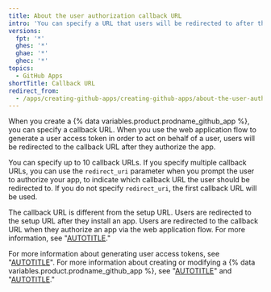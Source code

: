 ```yaml
---
title: About the user authorization callback URL
intro: 'You can specify a URL that users will be redirected to after they authorize a {% data variables.product.prodname_github_app %}.'
versions:
  fpt: '*'
  ghes: '*'
  ghae: '*'
  ghec: '*'
topics:
  - GitHub Apps
shortTitle: Callback URL
redirect_from:
  - /apps/creating-github-apps/creating-github-apps/about-the-user-authorization-callback-url
---
```


When you create a {% data variables.product.prodname_github_app %}, you can specify a callback URL. When you use the web application flow to generate a user access token in order to act on behalf of a user, users will be redirected to the callback URL after they authorize the app.

You can specify up to 10 callback URLs. If you specify multiple callback URLs, you can use the `redirect_uri` parameter when you prompt the user to authorize your app, to indicate which callback URL the user should be redirected to. If you do not specify `redirect_uri`, the first callback URL will be used.

The callback URL is different from the setup URL. Users are redirected to the setup URL after they install an app. Users are redirected to the callback URL when they authorize an app via the web application flow. For more information, see "[AUTOTITLE](/apps/creating-github-apps/setting-up-a-github-app/about-the-setup-url)."

For more information about generating user access tokens, see "[AUTOTITLE](/apps/creating-github-apps/authenticating-with-a-github-app/generating-a-user-access-token-for-a-github-app)". For more information about creating or modifying a {% data variables.product.prodname_github_app %}, see "[AUTOTITLE](/apps/creating-github-apps/setting-up-a-github-app/creating-a-github-app)" and "[AUTOTITLE](/apps/maintaining-github-apps/modifying-a-github-app)."
